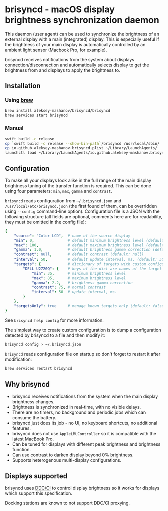 # brisyncd - macOS display brightness synchronization daemon

This daemon (user agent) can be used to synchronize the brightness of an
external display with a main (integrated) display. This is especially useful if
the brightness of your main display is automatically controlled by an ambient
light sensor (Macbook Pro, for example).

brisyncd receives notifications from the system about displays
connection/disconnection and automatically selects display to get the
brightness from and displays to apply the brightness to.

## Installation

### Using [brew](https://brew.sh/)

```sh
brew install aleksey-mashanov/brisyncd/brisyncd
brew services start brisyncd
```

### Manual

```sh
swift build -c release
cp `swift build -c release --show-bin-path`/brisyncd /usr/local/sbin/
cp io.github.aleksey-mashanov.brisyncd.plist ~/Library/LaunchAgents/
launchctl load ~/Library/LaunchAgents/io.github.aleksey-mashanov.brisyncd.plist
```

## Configuration

To make all your displays look alike in the full range of the main display
brightness tuning of the transfer function is required. This can be done using
four parameters: `min`, `max`, `gamma` and `contrast`.

`brisyncd` reads configuration from `~/.brisyncd.json` and `/usr/local/etc/brisyncd.json`
(the first found of them, can be overridden using `--config` command-line option).
Configuration file is a JSON with the following structure (all fields are optional,
comments here are for readability, they must be omitted in the config file):

```yaml
{
    "source": "Color LCD",  # name of the source display
    "min": 0,               # default minimum brightness level (default: 0)
    "max": 100,             # default maximum brightness level (default: 100)
    "gamma": 1.0,           # default brightness gamma correction (default: 1.0)
    "contrast": null,       # default contrast (default: null)
    "interval": 50,         # default update interval, ms. (default: 50)
    "targets": {            # dictionary of targets with custom configuration
        "DELL U2720Q": {    # keys of the dict are names of the target displays
            "min": 35,      # minimum brightness level
            "max": 85,      # maximum brightness level
            "gamma": 2.2,   # brightness gamma correction
            "contrast": 75, # normal contrast
            "interval": 50  # update interval, ms.
        }
    },
    "targetsOnly": true     # manage known targets only (default: false)
}
```

See `brisyncd help config` for more information.

The simplest way to create custom configuration is to dump a configuration detected by brisyncd
to a file and then modify it:

```sh
brisyncd config > ~/.brisyncd.json
```

`brisyncd` reads configuration file on startup so don't forget to restart it after modification:

```sh
brew services restart brisyncd
```

## Why brisyncd

* brisyncd receives notifications from the system when the main display brightness changes.
* Brightness is synchronized in real-time, with no visible delays.
* There are no timers, no background and periodic jobs which can consume the battery.
* brisyncd just does its job - no UI, no keyboard shortcuts, no additional features.
* brisyncd does not use `AppleLMUController` so it is compatible with the latest MacBook Pro.
* Can be tuned for displays with different peak brightness and brightness function.
* Can use contrast to darken display beyond 0% brightness.
* Supports heterogenous multi-display configurations.

## Displays supported

brisyncd uses [DDC/CI](https://en.wikipedia.org/wiki/Display_Data_Channel) to control display
brightness so it works for displays which support this specification.

Docking stations are known to not support DDC/CI proxying.
